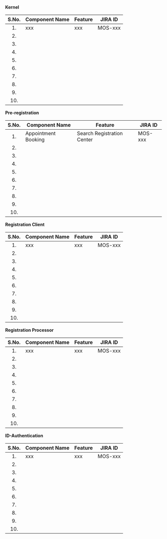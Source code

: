 **Kernel**

|**S.No.**| **Component Name**| **Feature**|**JIRA ID**|
|:------:|-----|---|---|
|1.|xxx|xxx|MOS-xxx|
|2.|| | |
|3.|| |
|4.|| |
|5.|| |
|6.|| |
|7.|| |
|8.|| |
|9.|| |
|10.|| |

**Pre-registration**

|**S.No.**| **Component Name**| **Feature**|**JIRA ID**|
|:------:|-----|---|---|
|1.|Appointment Booking|Search Registration Center|MOS-xxx|
|2.|| | |
|3.|| |
|4.|| |
|5.|| |
|6.|| |
|7.|| |
|8.|| |
|9.|| |
|10.|| |

**Registration Client**

|**S.No.**| **Component Name**| **Feature**|**JIRA ID**|
|:------:|-----|---|---|
|1.|xxx|xxx|MOS-xxx|
|2.|| | |
|3.|| |
|4.|| |
|5.|| |
|6.|| |
|7.|| |
|8.|| |
|9.|| |
|10.|| |

**Registration Processor**

|**S.No.**| **Component Name**| **Feature**|**JIRA ID**|
|:------:|-----|---|---|
|1.|xxx|xxx|MOS-xxx|
|2.|| | |
|3.|| |
|4.|| |
|5.|| |
|6.|| |
|7.|| |
|8.|| |
|9.|| |
|10.|| |

**ID-Authentication**

|**S.No.**| **Component Name**| **Feature**|**JIRA ID**|
|:------:|-----|---|---|
|1.|xxx|xxx|MOS-xxx|
|2.|| | |
|3.|| |
|4.|| |
|5.|| |
|6.|| |
|7.|| |
|8.|| |
|9.|| |
|10.|| |